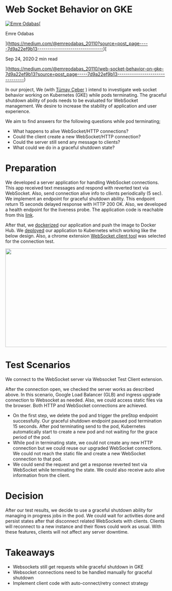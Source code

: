 Web Socket Behavior on GKE
==========================

[![Emre Odabas](https://miro.medium.com/fit/c/56/56/0*0soFcQXWNTTComIj.jpg)](https://medium.com/@emreodabas_20110?source=post_page-----7d9a22ef9b13--------------------------------)[

Emre Odabas

](https://medium.com/@emreodabas_20110?source=post_page-----7d9a22ef9b13--------------------------------)[

Sep 24, 2020·2 min read

](https://medium.com/@emreodabas_20110/web-socket-behavior-on-gke-7d9a22ef9b13?source=post_page-----7d9a22ef9b13--------------------------------)

In our project, We (with [Tümay Çeber](https://medium.com/u/11eadbe145ba?source=post_page-----7d9a22ef9b13--------------------------------) ) intend to investigate web socket behavior working on Kubernetes (GKE) while pods terminating. The graceful shutdown ability of pods needs to be evaluated for WebSocket management. We desire to increase the stability of application and user experience.

We aim to find answers for the following questions while pod terminating;

*   What happens to alive WebSocket/HTTP connections?
*   Could the client create a new WebSocket/HTTP connection?
*   Could the server still send any message to clients?
*   What could we do in a graceful shutdown state?

Preparation
===========

We developed a server application for handling WebSocket connections. This app received text messages and respond with reverted text via WebSocket. Also, send connection alive info to clients periodically (5 sec). We implement an endpoint for graceful shutdown ability. This endpoint return 15 seconds delayed response with HTTP 200 OK. Also, we developed a health endpoint for the liveness probe. The application code is reachable from this [link](https://github.com/emreodabas/websocket-graceful).

After that, we [dockerized](https://hub.docker.com/repository/docker/emreodabas/ws-test) our application and push the image to Docker Hub. We [deployed](https://github.com/emreodabas/websocket-graceful/blob/master/ws-test.yaml) our application to Kubernetes which working like the below design. Also, a chrome extension [WebSocket client tool](https://chrome.google.com/webstore/detail/websocket-test-client/fgponpodhbmadfljofbimhhlengambbn) was selected for the connection test.

<img alt="" class="ef es eo ex w" src="https://miro.medium.com/max/1400/1\*VbDUNzQZugIBim7nx74qag.png" width="700" height="308" srcSet="https://miro.medium.com/max/552/1\*VbDUNzQZugIBim7nx74qag.png 276w, https://miro.medium.com/max/1104/1\*VbDUNzQZugIBim7nx74qag.png 552w, https://miro.medium.com/max/1280/1\*VbDUNzQZugIBim7nx74qag.png 640w, https://miro.medium.com/max/1400/1\*VbDUNzQZugIBim7nx74qag.png 700w" sizes="700px" role="presentation"/>

Test Scenarios
==============

We connect to the WebSocket server via Websocket Test Client extension.

After the connection open, we checked the server works as described above. In this scenario, Google Load Balancer (GLB) and ingress upgrade connection to Websocket as needed. Also, we could access static files via the browser. Both HTTP and WebSocket connections are achieved.

*   On the first step, we delete the pod and trigger the preStop endpoint successfully. Our graceful shutdown endpoint paused pod termination 15 seconds. After pod terminating send to the pod, Kubernetes automatically start to create a new pod and not waiting for the grace period of the pod.
*   While pod in terminating state, we could not create any new HTTP connection but we could reuse our upgraded WebSocket connections. We could not reach the static file and create a new WebSocket connection to that pod.
*   We could send the request and get a response reverted text via WebSocket while terminating the state. We could also receive auto alive information from the client.

Decision
========

After our test results, we decide to use a graceful shutdown ability for managing in progress jobs in the pod. We could wait for activities done and persist states after that disconnect related WebSockets with clients. Clients will reconnect to a new instance and their flows could work as usual. With these features, clients will not affect any server downtime.

Takeaways
=========

*   Websockets still get requests while graceful shutdown in GKE
*   Websocket connections need to be handled manually for graceful shutdown
*   Implement client code with auto-connect/retry connect strategy
